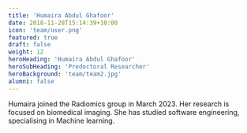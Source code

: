 ```yaml
---
title: 'Humaira Abdul Ghafoor'
date: 2018-11-28T15:14:39+10:00
icon: 'team/user.png'
featured: true
draft: false
weight: 12
heroHeading: 'Humaira Abdul Ghafoor'
heroSubHeading: 'Predoctoral Researcher'
heroBackground: 'team/team2.jpg'
alumni: false
---
```


Humaira joined the Radiomics group in March 2023. Her research is focused on biomedical imaging. She has studied software engineering, specialising in Machine learning.




